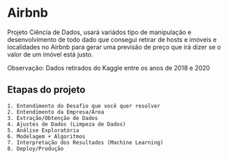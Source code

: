 # Airbnb
 Projeto Ciência de Dados, usará variádos tipo de manipulação e desenvolvimento de todo dado que consegui retirar de hosts e imóveis e localidades no Airbnb para gerar uma previsão de preço que irá dizer se o valor de um imóvel está justo.

 Observação: Dados retirados do Kaggle entre os anos de 2018 e 2020

## Etapas do projeto

    1. Entendimento do Desafio que você quer resolver
    2. Entendimento da Empresa/Área
    3. Extração/Obtenção de Dados
    4. Ajustes de Dados (Limpeza de Dados)
    5. Análise Exploratória
    6. Modelagem + Algoritmos
    7. Interpretação dos Resultados (Machine Learning)
    8. Deploy/Produção

